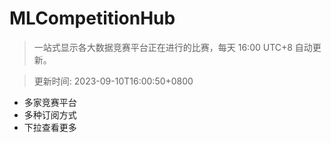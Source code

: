 # MLCompetitionHub

> 一站式显示各大数据竞赛平台正在进行的比赛，每天 16:00 UTC+8 自动更新。
  
> 更新时间: 2023-09-10T16:00:50+0800 

* 多家竞赛平台
* 多种订阅方式
* 下拉查看更多